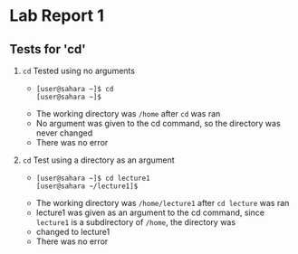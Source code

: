 # Lab Report 1
## Tests for 'cd'
1. `cd` Tested using no arguments
   * ```
     [user@sahara ~]$ cd
     [user@sahara ~]$
     ```
   * The working directory was `/home` after `cd` was ran
   * No argument was given to the cd command, so the directory was never changed
   * There was no error

2. `cd` Test using a directory as an argument
   * ```
     [user@sahara ~]$ cd lecture1
     [user@sahara ~/lecture1]$
     ```
   * The working directory was `/home/lecture1` after `cd lecture` was ran
   * lecture1 was given as an argument to the cd command, since `lecture1` is a subdirectory of `/home`, the directory was
   * changed to lecture1
   * There was no error
